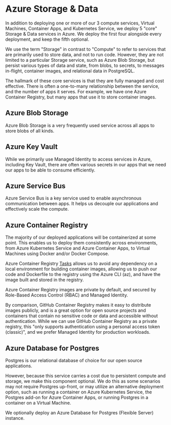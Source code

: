 # Azure Storage & Data

In addition to deploying one or more of our 3 compute services, Virtual Machines, Container Apps, and Kubernetes Service, we deploy 5 "core" Storage & Data services in Azure. We deploy the first four alongside every deployment, and keep the fifth optional.

We use the term "Storage" in contrast to "Compute" to refer to services that are primarily used to store data, and not to run code. However, they are not limited to a particular Storage service, such as Azure Blob Storage, but persist various types of data and state, from blobs, to secrets, to messages in-flight, container images, and relational data in PostgreSQL.

The hallmark of these core services is that they are fully managed and cost effective. There is often a one-to-many relationship between the service, and the number of apps it serves. For example, we have one Azure Container Registry, but many apps that use it to store container images.

## Azure Blob Storage

Azure Blob Storage is a very frequently used service across all apps to store blobs of all kinds.

## Azure Key Vault

While we primarily use Managed Identity to access services in Azure, including Key Vault, there are often various secrets in our apps that we need our apps to be able to consume efficiently.

## Azure Service Bus

Azure Service Bus is a key service used to enable asynchronous communication between apps. It helps us decouple our applications and effectively scale the compute.

## Azure Container Registry

The majority of our deployed applications will be containerized at some point. This enables us to deploy them consistently across environments, from Azure Kubernetes Service and Azure Container Apps, to Virtual Machines using Docker and/or Docker Compose.

Azure Container Registry [Tasks](https://learn.microsoft.com/en-us/azure/container-registry/container-registry-tasks-overview#quick-task)  allows us to avoid any dependency on a local environment for building container images, allowing us to push our code and Dockerfile to the registry using the Azure CLI (az), and have the image built and stored in the registry.

Azure Container Registry images are private by default, and secured by Role-Based Access Control (RBAC) and Managed Identity.

By comparison, GitHub Container Registry makes it easy to distribute images publicly, and is a great option for open source projects and containers that contain no sensitive code or data and accessible without authentication. While we can use GitHub Container Registry as a private registry, this "only supports authentication using a personal access token (classic)", and we prefer Managed Identity for production workloads.

## Azure Database for Postgres

Postgres is our relational database of choice for our open source applications.

However, because this service carries a cost due to persistent compute and storage, we make this component optional. We do this as some scenarios may not require Postgres up-front, or may utilize an alternative deployment option, such as running a container on Azure Kubernetes Service, the Postgres add-on for Azure Container Apps, or running Postgres in a container on a Virtual Machine.

We optionally deploy an Azure Database for Postgres (Flexible Server) instance.
